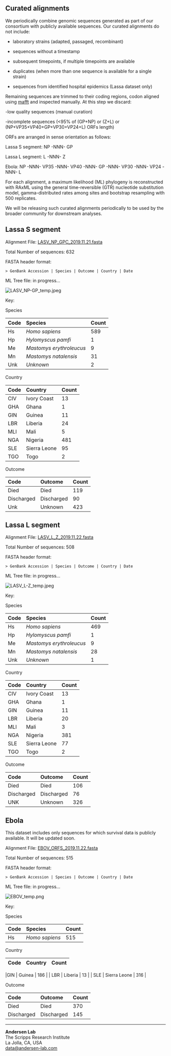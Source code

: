 ## Curated alignments

We periodically combine genomic sequences generated as part of our consortium with publicly available sequences. Our curated alignments do not include:

   - laboratory strains (adapted, passaged, recombinant)

   - sequences without a timestamp

   - subsequent timepoints, if multiple timepoints are available

   - duplicates (when more than one sequence is available for a single strain)

   - sequences from identified hospital epidemics (Lassa dataset only)


Remaining sequences are trimmed to their coding regions, codon aligned using [mafft](https://mafft.cbrc.jp/alignment/software/tips0.html) and inspected manually. At this step we discard:

  -low quality sequences (manual curation)

  -incomplete sequences (<95% of (GP+NP) or (Z+L) or (NP+VP35+VP40+GP+VP30+VP24+L) ORFs length)


ORFs are arranged in sense orientation as follows:

Lassa S segment: NP -NNN- GP

Lassa L segment: L -NNN- Z

Ebola: NP -NNN- VP35 -NNN- VP40 -NNN- GP -NNN- VP30 -NNN- VP24 -NNN- L


For each alignment, a maximum likelihood (ML) phylogeny is reconstructed with RAxML using the general time-reversible (GTR) nucleotide substitution model, gamma-distributed rates among sites and bootstrap resampling with 500 replicates.

We will be releasing such curated alignments periodically to be used by the broader community for downstream analyses.

## Lassa S segment

Alignment File: [LASV_NP_GPC_2019.11.21.fasta](https://github.com/cvisb/curated-alignments/blob/master/lassa/LASV_NP_GPC_2019.11.21.fasta)

Total Number of sequences: 632

FASTA header format:
```
> GenBank Accession | Species | Outcome | Country | Date
```
ML Tree file: in progress...


![LASV_NP-GP_temp.jpeg](https://github.com/cvisb/curated-alignments/blob/master/lassa/LASV_NP-GP_temp.jpeg)

Key:

Species

| Code | Species | Count |
|:---|:---|:---|
| Hs | *Homo sapiens* | 589 |
| Hp | *Hylomyscus pamfi* | 1 |
| Me | *Mastomys erythroleucus* | 9 |
| Mn | *Mastomys natalensis* | 31 |
| Unk | *Unknown* | 2 |

Country

| Code | Country | Count |
|:--|:--|:--|
|CIV | Ivory Coast | 13 |
|GHA | Ghana | 1 |
|GIN | Guinea | 11 |
| LBR | Liberia | 24 |
| MLI | Mali | 5 |
| NGA | Nigeria | 481 |
| SLE | Sierra Leone | 95 |
| TGO | Togo | 2 |

Outcome

|Code | Outcome | Count |
|:-- |:-- |:-- |
| Died | Died | 119 |
| Discharged | Discharged | 90 |
| Unk | Unknown | 423 |

## Lassa L segment

Alignment File: [LASV_L_Z_2019.11.22.fasta](https://github.com/cvisb/curated-alignments/blob/master/lassa/LASV_L_Z_2019.11.22.fasta)

Total Number of sequences: 508

FASTA header format:
```
> GenBank Accession | Species | Outcome | Country | Date
```
ML Tree file: in progress...

![LASV_L-Z_temp.jpeg](https://github.com/cvisb/curated-alignments/blob/master/lassa/LASV_L-Z_temp.jpeg)

Key:

Species

| Code | Species | Count |
|:---|:---|:---|
| Hs | *Homo sapiens* | 469 |
| Hp | *Hylomyscus pamfi* | 1 |
| Me | *Mastomys erythroleucus* | 9 |
| Mn | *Mastomys natalensis* | 28 |
| Unk | *Unknown* | 1 |

Country

| Code | Country | Count |
|:--|:--|:--|
|CIV | Ivory Coast | 13 |
|GHA | Ghana | 1 |
|GIN | Guinea | 11 |
| LBR | Liberia | 20 |
| MLI | Mali | 3 |
| NGA | Nigeria | 381 |
| SLE | Sierra Leone | 77 |
| TGO | Togo | 2 |

Outcome

|Code | Outcome | Count |
|:-- |:-- |:-- |
| Died | Died | 106 |
| Discharged | Discharged | 76 |
| UNK | Unknown | 326 |

## Ebola

This dataset includes only sequences for which survival data is publicly available. It will be updated soon.

Alignment File: [EBOV_ORFS_2019.11.22.fasta](https://github.com/cvisb/curated-alignments/blob/master/ebola/EBOV_ORFS_2019.11.22.fasta)

Total Number of sequences: 515

FASTA header format:
```
> GenBank Accession | Species | Outcome | Country | Date
```
ML Tree file: in progress...

![EBOV_temp.png](https://github.com/cvisb/curated-alignments/blob/master/ebola/EBOV_temp.png)

Key:

Species

| Code | Species | Count |
|:---|:---|:---|
| Hs | *Homo sapiens* | 515 |

Country

| Code | Country | Count |
|:--|:--|:--|

|GIN | Guinea | 186 |
| LBR | Liberia | 13 |
| SLE | Sierra Leone | 316 |

Outcome

|Code | Outcome | Count |
|:-- |:-- |:-- |
| Died | Died | 370 |
| Discharged | Discharged | 145 |

---
**Andersen Lab**  
The Scripps Research Institute  
La Jolla, CA, USA  
[data@andersen-lab.com](mailto:data@andersen-lab.com)
